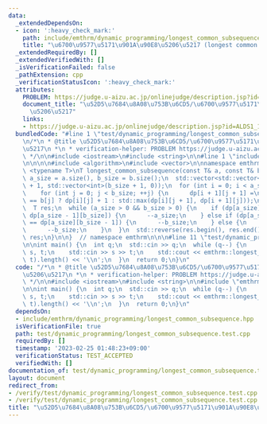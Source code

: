 ```yaml
---
data:
  _extendedDependsOn:
  - icon: ':heavy_check_mark:'
    path: include/emthrm/dynamic_programming/longest_common_subsequence.hpp
    title: "\u6700\u9577\u5171\u901A\u90E8\u5206\u5217 (longest common subsequence)"
  _extendedRequiredBy: []
  _extendedVerifiedWith: []
  _isVerificationFailed: false
  _pathExtension: cpp
  _verificationStatusIcon: ':heavy_check_mark:'
  attributes:
    PROBLEM: https://judge.u-aizu.ac.jp/onlinejudge/description.jsp?id=ALDS1_10_C
    document_title: "\u52D5\u7684\u8A08\u753B\u6CD5/\u6700\u9577\u5171\u901A\u90E8\
      \u5206\u5217"
    links:
    - https://judge.u-aizu.ac.jp/onlinejudge/description.jsp?id=ALDS1_10_C
  bundledCode: "#line 1 \"test/dynamic_programming/longest_common_subsequence.test.cpp\"\
    \n/*\n * @title \u52D5\u7684\u8A08\u753B\u6CD5/\u6700\u9577\u5171\u901A\u90E8\u5206\
    \u5217\n *\n * verification-helper: PROBLEM https://judge.u-aizu.ac.jp/onlinejudge/description.jsp?id=ALDS1_10_C\n\
    \ */\n\n#include <iostream>\n#include <string>\n\n#line 1 \"include/emthrm/dynamic_programming/longest_common_subsequence.hpp\"\
    \n\n\n\n#include <algorithm>\n#include <vector>\n\nnamespace emthrm {\n\ntemplate\
    \ <typename T>\nT longest_common_subsequence(const T& a, const T& b) {\n  int\
    \ a_size = a.size(), b_size = b.size();\n  std::vector<std::vector<int>> dp(a_size\
    \ + 1, std::vector<int>(b_size + 1, 0));\n  for (int i = 0; i < a_size; ++i) {\n\
    \    for (int j = 0; j < b_size; ++j) {\n      dp[i + 1][j + 1] =\n          (a[i]\
    \ == b[j] ? dp[i][j] + 1 : std::max(dp[i][j + 1], dp[i + 1][j]));\n    }\n  }\n\
    \  T res;\n  while (a_size > 0 && b_size > 0) {\n    if (dp[a_size][b_size] ==\
    \ dp[a_size - 1][b_size]) {\n      --a_size;\n    } else if (dp[a_size][b_size]\
    \ == dp[a_size][b_size - 1]) {\n      --b_size;\n    } else {\n      res.push_back(a[--a_size]);\n\
    \      --b_size;\n    }\n  }\n  std::reverse(res.begin(), res.end());\n  return\
    \ res;\n}\n\n}  // namespace emthrm\n\n\n#line 11 \"test/dynamic_programming/longest_common_subsequence.test.cpp\"\
    \n\nint main() {\n  int q;\n  std::cin >> q;\n  while (q--) {\n    std::string\
    \ s, t;\n    std::cin >> s >> t;\n    std::cout << emthrm::longest_common_subsequence(s,\
    \ t).length() << '\\n';\n  }\n  return 0;\n}\n"
  code: "/*\n * @title \u52D5\u7684\u8A08\u753B\u6CD5/\u6700\u9577\u5171\u901A\u90E8\
    \u5206\u5217\n *\n * verification-helper: PROBLEM https://judge.u-aizu.ac.jp/onlinejudge/description.jsp?id=ALDS1_10_C\n\
    \ */\n\n#include <iostream>\n#include <string>\n\n#include \"emthrm/dynamic_programming/longest_common_subsequence.hpp\"\
    \n\nint main() {\n  int q;\n  std::cin >> q;\n  while (q--) {\n    std::string\
    \ s, t;\n    std::cin >> s >> t;\n    std::cout << emthrm::longest_common_subsequence(s,\
    \ t).length() << '\\n';\n  }\n  return 0;\n}\n"
  dependsOn:
  - include/emthrm/dynamic_programming/longest_common_subsequence.hpp
  isVerificationFile: true
  path: test/dynamic_programming/longest_common_subsequence.test.cpp
  requiredBy: []
  timestamp: '2023-02-25 01:48:23+09:00'
  verificationStatus: TEST_ACCEPTED
  verifiedWith: []
documentation_of: test/dynamic_programming/longest_common_subsequence.test.cpp
layout: document
redirect_from:
- /verify/test/dynamic_programming/longest_common_subsequence.test.cpp
- /verify/test/dynamic_programming/longest_common_subsequence.test.cpp.html
title: "\u52D5\u7684\u8A08\u753B\u6CD5/\u6700\u9577\u5171\u901A\u90E8\u5206\u5217"
---
```

